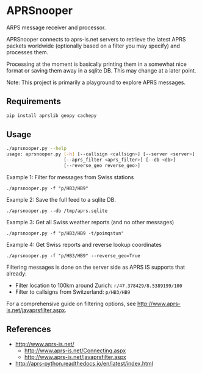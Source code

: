 APRSnooper
==========

ARPS message receiver and processor.

APRSnooper connects to aprs-is.net servers to retrieve the latest APRS packets
worldwide (optionally based on a filter you may specify) and processes them.

Processing at the moment is basically printing them in a somewhat nice format
or saving them away in a sqlite DB. This may change at a later point.

Note: This project is primarily a playground to explore APRS messages.

Requirements
------------

```bash
pip install aprslib geopy cachepy
```

Usage
-----

```bash
./aprsnooper.py --help
usage: aprsnooper.py [-h] [--callsign <callsign>] [--server <server>]
                     [--aprs_filter <aprs_filter>] [--db <db>]
                     [--reverse_geo reverse_geo>]
```

Example 1: Filter for messages from Swiss stations

    ./aprsnooper.py -f "p/HB3/HB9"

Example 2: Save the full feed to a sqlite DB.

    ./aprsnooper.py --db /tmp/aprs.sqlite

Example 3: Get all Swiss weather reports (and no other messages)

    ./aprsnooper.py -f "p/HB3/HB9 -t/poimqstun"

Example 4: Get Swiss reports and reverse lookup coordinates

    ./aprsnooper.py -f "p/HB3/HB9" --reverse_geo=True

Filtering messages is done on the server side as APRS IS supports that already:

- Filter location to 100km around Zurich: `r/47.378429/8.5389199/100`
- Filter to callsigns from Switzerland: `p/HB3/HB9`

For a comprehensive guide on filtering options, see http://www.aprs-is.net/javaprsfilter.aspx.

References
----------

- http://www.aprs-is.net/
    - http://www.aprs-is.net/Connecting.aspx
    - http://www.aprs-is.net/javaprsfilter.aspx
- http://aprs-python.readthedocs.io/en/latest/index.html
